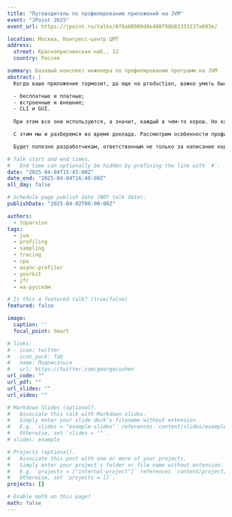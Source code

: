 ```yaml
---
title: "Путеводитель по профилированию приложений на JVM"
event: "JPoint 2025"
event_url: https://jpoint.ru/talks/8f6a60900d8e488f98b81333137a093e/

location: Москва, Конгресс-центр ЦМТ
address:
  street: Краснопресненская наб., 12
  country: Россия

summary: Базовый конспект инженера по профилированию программ на JVM
abstract: |
  Когда ваше приложение тормозит, да еще на production, важно уметь быстро ответить на два вопроса: где узкое место и почему оно тормозит? Для этого, как правило, применяют профилирование. Вот только инструментов для него — зоопарк, и отличаются они чуть ли не до противоположности:

  - бесплатные и платные;
  - встроенные и внешние;
  - CLI и GUI.
  
  При этом все они используются, а значит, каждый в чем-то хорош. Но какой и в чем?

  С этим мы и разберемся во время доклада. Рассмотрим особенности профилирования, из-за которых появились разные инструменты, а затем на примере трех популярных профайлеров выясним, в чем их сильные и слабые стороны, в каких случаях выбирать тот или иной и как выжать из каждого максимум. Попутно пройдемся по граблям, на которые можно наступить, выбрав не тот инструмент или применив его неверно.

  Будет полезно разработчикам, ответственным не только за написание кода, но и за его производительность «в бою», а также инженерам по мониторингу и работе с инцидентами на production.

# Talk start and end times.
#   End time can optionally be hidden by prefixing the line with `#`.
date: "2025-04-04T15:45:00Z"
date_end: "2025-04-04T16:40:00Z"
all_day: false

# Schedule page publish date (NOT talk date).
publishDate: "2025-04-02T00:00:00Z"

authors:
  - toparvion
tags:
  - jvm
  - profiling
  - sampling
  - tracing
  - cpu
  - async-profiler
  - yourkit
  - jfr
  - на-русском

# Is this a featured talk? (true/false)
featured: false

image:
  caption: ''
  focal_point: Smart

# links:
# - icon: twitter
#   icon_pack: fab
#   name: Подписаться
#   url: https://twitter.com/georgecushen
url_code: ""
url_pdf: ""
url_slides: ""
url_video: ""

# Markdown Slides (optional).
#   Associate this talk with Markdown slides.
#   Simply enter your slide deck's filename without extension.
#   E.g. `slides = "example-slides"` references `content/slides/example-slides.md`.
#   Otherwise, set `slides = ""`.
# slides: example

# Projects (optional).
#   Associate this post with one or more of your projects.
#   Simply enter your project's folder or file name without extension.
#   E.g. `projects = ["internal-project"]` references `content/project/deep-learning/index.md`.
#   Otherwise, set `projects = []`.
projects: []

# Enable math on this page?
math: false
---
```

